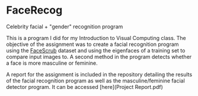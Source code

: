 # FaceRecog
Celebrity facial + "gender" recognition program

This is a program I did for my Introduction to Visual Computing class. The objective of the assignment was to create a facial recognition program using the [FaceScrub](http://vintage.winklerbros.net/facescrub.html) dataset and using the eigenfaces of a training set to compare input images to. A second method in the program detects whether a face is more masculine or feminine.

A report for the assignment is included in the repository detailing the results of the facial recognition program as well as the masculine/feminine facial detector program. It can be accessed [here](Project Report.pdf)
